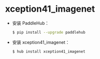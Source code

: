 # xception41_imagenet
* 安装 PaddleHub：

    ```bash
    $ pip install --upgrade paddlehub
    ```

* 安装 xception41_imagenet：

    ```bash
    $ hub install xception41_imagenet
    ```
